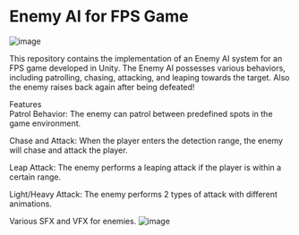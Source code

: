 # Enemy AI for FPS Game

![image](https://github.com/erikjusufi/Enemy-AI-Unity/assets/80853756/c6996316-ee78-4044-9cd8-3f914c3f9150)


This repository contains the implementation of an Enemy AI system for an FPS game developed in Unity. 
The Enemy AI possesses various behaviors, including patrolling, chasing, attacking, and leaping towards the target.
Also the enemy raises back again after being defeated!

Features  
Patrol Behavior: The enemy can patrol between predefined spots in the game environment. 

Chase and Attack: When the player enters the detection range, the enemy will chase and attack the player.   

Leap Attack: The enemy performs a leaping attack if the player is within a certain range.  

Light/Heavy Attack: The enemy performs 2 types of attack with different animations.  

Various SFX and VFX for enemies.
![image](https://github.com/erikjusufi/Enemy-AI-Unity/assets/80853756/c79a38f9-78ff-4d58-9a90-63da760b923f)

